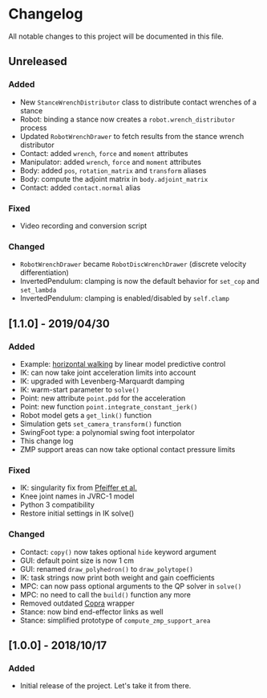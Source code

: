 # Changelog

All notable changes to this project will be documented in this file.

## Unreleased

### Added

- New ``StanceWrenchDistributor`` class to distribute contact wrenches of a stance
- Robot: binding a stance now creates a ``robot.wrench_distributor`` process
- Updated ``RobotWrenchDrawer`` to fetch results from the stance wrench distributor
- Contact: added ``wrench``, ``force`` and ``moment`` attributes
- Manipulator: added ``wrench``, ``force`` and ``moment`` attributes
- Body: added ``pos``, ``rotation_matrix`` and ``transform`` aliases
- Body: compute the adjoint matrix in ``body.adjoint_matrix``
- Contact: added ``contact.normal`` alias

### Fixed

- Video recording and conversion script

### Changed

- ``RobotWrenchDrawer`` became ``RobotDiscWrenchDrawer`` (discrete velocity differentiation)
- InvertedPendulum: clamping is now the default behavior for ``set_cop`` and ``set_lambda``
- InvertedPendulum: clamping is enabled/disabled by ``self.clamp``

## [1.1.0] - 2019/04/30

### Added

- Example: [horizontal walking](examples/horizontal_walking.py) by linear model predictive control
- IK: can now take joint acceleration limits into account
- IK: upgraded with Levenberg-Marquardt damping
- IK: warm-start parameter to ``solve()``
- Point: new attribute ``point.pdd`` for the acceleration
- Point: new function ``point.integrate_constant_jerk()``
- Robot model gets a ``get_link()`` function
- Simulation gets ``set_camera_transform()`` function
- SwingFoot type: a polynomial swing foot interpolator
- This change log
- ZMP support areas can now take optional contact pressure limits

### Fixed

- IK: singularity fix from [Pfeiffer et al.](https://doi.org/10.1109/LRA.2018.2855265)
- Knee joint names in JVRC-1 model
- Python 3 compatibility
- Restore initial settings in IK solve()

### Changed

- Contact: ``copy()`` now takes optional ``hide`` keyword argument
- GUI: default point size is now 1 cm
- GUI: renamed ``draw_polyhedron()`` to ``draw_polytope()``
- IK: task strings now print both weight and gain coefficients
- MPC: can now pass optional arguments to the QP solver in ``solve()``
- MPC: no need to call the ``build()`` function any more
- Removed outdated [Copra](https://github.com/vsamy/copra/) wrapper
- Stance: now bind end-effector links as well
- Stance: simplified prototype of ``compute_zmp_support_area``

## [1.0.0] - 2018/10/17

### Added
- Initial release of the project. Let's take it from there.
